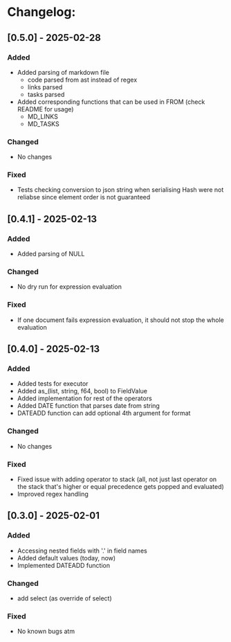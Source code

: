 # Changelog:

## [0.5.0] - 2025-02-28
### Added
- Added parsing of markdown file
    - code parsed from ast instead of regex
    - links parsed
    - tasks parsed
- Added corresponding functions that can be used in FROM (check README for usage)
    - MD_LINKS
    - MD_TASKS

### Changed
- No changes

### Fixed
- Tests checking conversion to json string when serialising Hash were not reliabse since element order is not guaranteed


## [0.4.1] - 2025-02-13
### Added
- Added parsing of NULL

### Changed
- No dry run for expression evaluation

### Fixed
- If one document fails expression evaluation, it should not stop the whole evaluation


## [0.4.0] - 2025-02-13
### Added
- Added tests for executor
- Added as_(list, string, f64, bool) to FieldValue
- Added implementation for rest of the operators
- Added DATE function that parses date from string
- DATEADD function can add optional 4th argument for format

### Changed
- No changes

### Fixed
- Fixed issue with adding operator to stack (all, not just last operator on the stack that's higher or equal precedence gets popped and evaluated)
- Improved regex handling

## [0.3.0] - 2025-02-01
### Added
- Accessing nested fields with '.' in field names
- Added default values (today, now)
- Implemented DATEADD function

### Changed
- add select (as override of select)

### Fixed
- No known bugs atm
